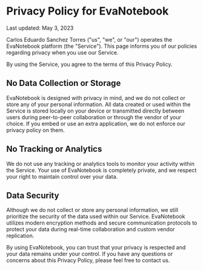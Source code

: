 # Privacy Policy for EvaNotebook

Last updated: May 3, 2023

Carlos Eduardo Sanchez Torres ("us", "we", or "our") operates the EvaNotebook platform (the "Service"). This page informs you of our policies regarding privacy when you use our Service.

By using the Service, you agree to the terms of this Privacy Policy.

## No Data Collection or Storage

EvaNotebook is designed with privacy in mind, and we do not collect or store any of your personal information. All data created or used within the Service is stored locally on your device or transmitted directly between users during peer-to-peer collaboration or through the vendor of your choice. If you embed or use an extra application, we do not enforce our privacy policy on them.

## No Tracking or Analytics

We do not use any tracking or analytics tools to monitor your activity within the Service. Your use of EvaNotebook is completely private, and we respect your right to maintain control over your data.

## Data Security

Although we do not collect or store any personal information, we still prioritize the security of the data used within our Service. EvaNotebook utilizes modern encryption methods and secure communication protocols to protect your data during real-time collaboration and custom vendor replication.

By using EvaNotebook, you can trust that your privacy is respected and your data remains under your control. If you have any questions or concerns about this Privacy Policy, please feel free to contact us.
